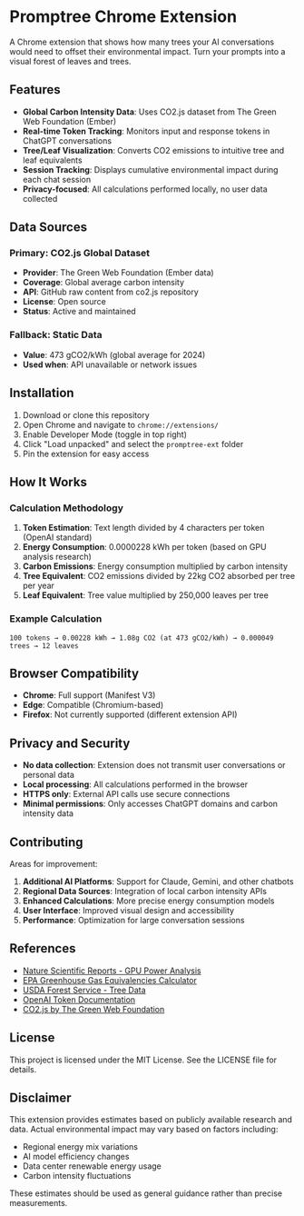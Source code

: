 # Promptree Chrome Extension

A Chrome extension that shows how many trees your AI conversations would need to offset their environmental impact. Turn your prompts into a visual forest of leaves and trees.

## Features

- **Global Carbon Intensity Data**: Uses CO2.js dataset from The Green Web Foundation (Ember)
- **Real-time Token Tracking**: Monitors input and response tokens in ChatGPT conversations
- **Tree/Leaf Visualization**: Converts CO2 emissions to intuitive tree and leaf equivalents
- **Session Tracking**: Displays cumulative environmental impact during each chat session
- **Privacy-focused**: All calculations performed locally, no user data collected

## Data Sources

### Primary: CO2.js Global Dataset
- **Provider**: The Green Web Foundation (Ember data)
- **Coverage**: Global average carbon intensity
- **API**: GitHub raw content from co2.js repository
- **License**: Open source
- **Status**: Active and maintained

### Fallback: Static Data
- **Value**: 473 gCO2/kWh (global average for 2024)
- **Used when**: API unavailable or network issues

## Installation

1. Download or clone this repository
2. Open Chrome and navigate to `chrome://extensions/`
3. Enable Developer Mode (toggle in top right)
4. Click "Load unpacked" and select the `promptree-ext` folder
5. Pin the extension for easy access

## How It Works

### Calculation Methodology

1. **Token Estimation**: Text length divided by 4 characters per token (OpenAI standard)
2. **Energy Consumption**: 0.0000228 kWh per token (based on GPU analysis research)
3. **Carbon Emissions**: Energy consumption multiplied by carbon intensity
4. **Tree Equivalent**: CO2 emissions divided by 22kg CO2 absorbed per tree per year
5. **Leaf Equivalent**: Tree value multiplied by 250,000 leaves per tree

### Example Calculation
```
100 tokens → 0.00228 kWh → 1.08g CO2 (at 473 gCO2/kWh) → 0.000049 trees → 12 leaves
```

## Browser Compatibility

- **Chrome**: Full support (Manifest V3)
- **Edge**: Compatible (Chromium-based)
- **Firefox**: Not currently supported (different extension API)

## Privacy and Security

- **No data collection**: Extension does not transmit user conversations or personal data
- **Local processing**: All calculations performed in the browser
- **HTTPS only**: External API calls use secure connections
- **Minimal permissions**: Only accesses ChatGPT domains and carbon intensity data

## Contributing

Areas for improvement:
1. **Additional AI Platforms**: Support for Claude, Gemini, and other chatbots
2. **Regional Data Sources**: Integration of local carbon intensity APIs
3. **Enhanced Calculations**: More precise energy consumption models
4. **User Interface**: Improved visual design and accessibility
5. **Performance**: Optimization for large conversation sessions

## References

- [Nature Scientific Reports - GPU Power Analysis](https://www.nature.com/articles/s41598-024-76682-6)
- [EPA Greenhouse Gas Equivalencies Calculator](https://www.epa.gov/energy/greenhouse-gases-equivalencies-calculator-calculations-and-references)
- [USDA Forest Service - Tree Data](https://www.fs.usda.gov/foresthealth/technology/pdfs/FHTET-05-02.pdf)
- [OpenAI Token Documentation](https://help.openai.com/en/articles/4936856-what-are-tokens-and-how-to-count-them)
- [CO2.js by The Green Web Foundation](https://github.com/thegreenwebfoundation/co2.js)

## License

This project is licensed under the MIT License. See the LICENSE file for details.

## Disclaimer

This extension provides estimates based on publicly available research and data. Actual environmental impact may vary based on factors including:

- Regional energy mix variations
- AI model efficiency changes
- Data center renewable energy usage
- Carbon intensity fluctuations

These estimates should be used as general guidance rather than precise measurements.
